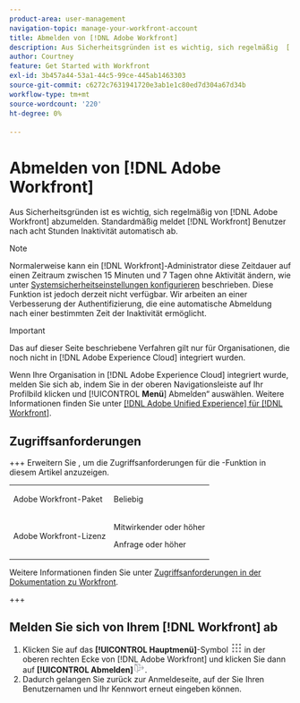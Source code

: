 ```yaml
---
product-area: user-management
navigation-topic: manage-your-workfront-account
title: Abmelden von [!DNL Adobe Workfront]
description: Aus Sicherheitsgründen ist es wichtig, sich regelmäßig  [!DNL Adobe Workfront] . Standardmäßig werden  [!DNL Workfront]  Benutzer nach 8 Stunden Inaktivität automatisch abgemeldet.
author: Courtney
feature: Get Started with Workfront
exl-id: 3b457a44-53a1-44c5-99ce-445ab1463303
source-git-commit: c6272c7631941720e3ab1e1c80ed7d304a67d34b
workflow-type: tm+mt
source-wordcount: '220'
ht-degree: 0%

---
```


# Abmelden von [!DNL Adobe Workfront]

Aus Sicherheitsgründen ist es wichtig, sich regelmäßig von [!DNL Adobe Workfront] abzumelden. Standardmäßig meldet [!DNL Workfront] Benutzer nach acht Stunden Inaktivität automatisch ab.

>[!NOTE]
>
>Normalerweise kann ein [!DNL Workfront]-Administrator diese Zeitdauer auf einen Zeitraum zwischen 15 Minuten und 7 Tagen ohne Aktivität ändern, wie unter [Systemsicherheitseinstellungen konfigurieren](../../../administration-and-setup/manage-workfront/security/configure-security-preferences.md) beschrieben. Diese Funktion ist jedoch derzeit nicht verfügbar. Wir arbeiten an einer Verbesserung der Authentifizierung, die eine automatische Abmeldung nach einer bestimmten Zeit der Inaktivität ermöglicht.

<!--
><MadCap:conditionalText style="color: #ff1493;" data-mc-conditions="QuicksilverOrClassic.Draft mode">
>TEMPORARY note! Remove and update how this works after IMS takes over. There's another note like this in Manage Workfront/Security/configure-security-preferences.html>
></MadCap:conditionalText>
-->

>[!IMPORTANT]
>
>Das auf dieser Seite beschriebene Verfahren gilt nur für Organisationen, die noch nicht in [!DNL Adobe Experience Cloud] integriert wurden.
>
> Wenn Ihre Organisation in [!DNL Adobe Experience Cloud] integriert wurde, melden Sie sich ab, indem Sie in der oberen Navigationsleiste auf Ihr Profilbild klicken und [!UICONTROL **Menü**] Abmelden“ auswählen. Weitere Informationen finden Sie unter [[!DNL Adobe Unified Experience] für [!DNL Workfront]](/help/quicksilver/workfront-basics/navigate-workfront/workfront-navigation/adobe-unified-experience.md).

## Zugriffsanforderungen

+++ Erweitern Sie , um die Zugriffsanforderungen für die -Funktion in diesem Artikel anzuzeigen.

<table style="table-layout:auto"> 
 <col> 
 </col>
 <tbody> 
  <tr> 
   <td>Adobe Workfront-Paket</td> 
   <td> <p>Beliebig</p> </td> 
  </tr> 
  <tr> 
   <td>Adobe Workfront-Lizenz</td> 
   <td> 
   <p>Mitwirkender oder höher</p>
   <p>Anfrage oder höher</p> </td> 
  </tr> 
 </tbody> 
</table>

Weitere Informationen finden Sie unter [Zugriffsanforderungen in der Dokumentation zu Workfront](/help/quicksilver/administration-and-setup/add-users/access-levels-and-object-permissions/access-level-requirements-in-documentation.md).

+++

## Melden Sie sich von Ihrem [!DNL Workfront] ab

1. Klicken Sie auf das **[!UICONTROL Hauptmenü]**-Symbol ![Hauptmenüsymbol](assets/main-menu-icon.png) in der oberen rechten Ecke von [!DNL Adobe Workfront] und klicken Sie dann auf **[!UICONTROL Abmelden]**![ Abmeldesymbol](assets/logout-icon.png).
1. Dadurch gelangen Sie zurück zur Anmeldeseite, auf der Sie Ihren Benutzernamen und Ihr Kennwort erneut eingeben können.
